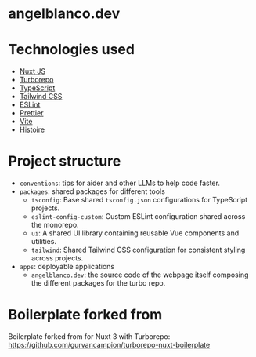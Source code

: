 # angelblanco.dev

# Technologies used
- [Nuxt JS](https://nuxt.com)
- [Turborepo](https://turbo.build/repo)
- [TypeScript](https://www.typescriptlang.org/)
- [Tailwind CSS](https://tailwindcss.com/)
- [ESLint](https://eslint.org/)
- [Prettier](https://prettier.io/)
- [Vite](https://vitejs.dev/)
- [Histoire](https://histoire.dev/)

# Project structure

- `conventions`: tips for aider and other LLMs to help code faster.
- `packages`: shared packages for different tools
  - `tsconfig`: Base shared `tsconfig.json` configurations for TypeScript projects.
  - `eslint-config-custom`: Custom ESLint configuration shared across the monorepo.
  - `ui`: A shared UI library containing reusable Vue components and utilities.
  - `tailwind`: Shared Tailwind CSS configuration for consistent styling across projects.
- `apps`: deployable applications
  - `angelblanco.dev`: the source code of the webpage itself composing the different packages for the turbo repo.

# Boilerplate forked from
Boilerplate forked from for Nuxt 3 with Turborepo:
https://github.com/gurvancampion/turborepo-nuxt-boilerplate

